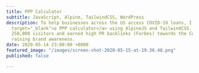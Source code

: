 ```yaml
---
title: PPP Calculator
subtitle: JavaScript, Alpine, TailwindCSS, WordPress
description: To help businesses across the US access COVID-19 loans, I built <a href="https://coastapp.com/ppp/"
  target="_blank">a PPP calculator</a> using AlpineJS and TailwindCSS. It drove over
  250,000 visitors and earned high PR backlinks (Forbes) towards the CoastApp website,
  raising brand awareness.
date: 2020-05-14 23:00:00 +0000
featured_image: "/images/screen-shot-2020-05-15-at-19.36.48.png"
published: false

---
```

